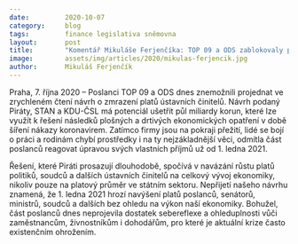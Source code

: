 ```yaml
---
date:         2020-10-07
category:     blog
tags:         finance legislativa sněmovna
layout:       post
title:        "Komentář Mikuláše Ferjenčíka: TOP 09 a ODS zablokovaly projednání zmrazení platů politiků v 1. čtení, které mohlo ušetřit státu půl miliardy"
image:        assets/img/articles/2020/mikulas-ferjencik.jpg
author:       Mikuláš Ferjenčík
---
```



 

Praha, 7. října 2020 – Poslanci TOP 09 a ODS dnes znemožnili projednat ve zrychleném čtení návrh o zmrazení platů ústavních činitelů. Návrh podaný Piráty, STAN a KDU-ČSL má potenciál ušetřit půl miliardy korun, které lze využít k řešení následků plošných a drtivých ekonomických opatření v době šíření nákazy koronavirem. Zatímco firmy jsou na pokraji přežití, lidé se bojí o práci a rodinám chybí prostředky i na ty nejzákladnější věci, odmítla část poslanců reagovat úpravou svých vlastních příjmů už od 1. ledna 2021. 

 

Řešení, které Piráti prosazují dlouhodobě, spočívá v navázání růstu platů politiků, soudců a dalších ústavních činitelů na celkový vývoj ekonomiky, nikoliv pouze na platový průměr ve státním sektoru. Nepřijetí našeho návrhu znamená, že 1. ledna 2021 hrozí navýšení platů poslanců, senátorů, ministrů, soudců a dalších bez ohledu na výkon naší ekonomiky. Bohužel, část poslanců dnes neprojevila dostatek sebereflexe a ohleduplnosti vůči zaměstnancům, živnostníkům i dohodářům, pro které je aktuální krize často existenčním ohrožením.
